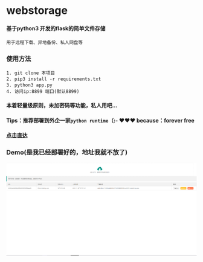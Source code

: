 # webstorage
#### 基于python3 开发的flask的简单文件存储
    用于远程下载、异地备份、私人网盘等

### 使用方法
    1. git clone 本项目
    2. pip3 install -r requirements.txt
    3. python3 app.py
    4. 访问ip:8899 端口(默认8899)

#### 本着轻量级原则，未加密码等功能，私人用吧...

#### Tips：推荐部署到外企一家`python runtime`（:- ♥♥♥ because：forever free
#### [点击直达](https://www.pythonanywhere.com/)

### Demo(是我已经部署好的，地址我就不放了)
![image](https://raw.githubusercontent.com/mycve/webstorage/main/static/1.png)